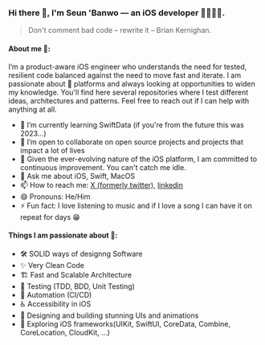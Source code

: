 ### Hi there 👋, I'm Seun 'Banwo — an iOS developer 📱👨🏾‍💻.

> Don't comment bad code – rewrite it – Brian Kernighan.

#### About me 🤔:

I’m a product-aware iOS engineer who understands the need for tested, resilient code balanced against the need to move fast and iterate.
I am passionate about  platforms and always looking at opportunities to widen my knowledge. 
You'll find here several repositories where I test different ideas, architectures and patterns. 
Feel free to reach out if I can help with anything at all.

- 🌱 I’m currently learning SwiftData (if you're from the future this was 2023...)
- 👯 I’m open to collaborate on open source projects and projects that impact a lot of lives
- 🤔 Given the ever-evolving nature of the iOS platform, I am committed to continuous improvement. You can't catch me idle. 
- 💬 Ask me about iOS, Swift, MacOS
- 📫 How to reach me: [X (formerly twitter)](https://twitter.com/seun_banwo), [linkedin](https://www.linkedin.com/in/oluwaseun-adebanwo)
- 😄 Pronouns: He/Him
- ⚡ Fun fact: I love listening to music and if I love a song I can have it on repeat for days 😁

#### Things I am passionate about 🤗:

- 🛠 SOLID ways of designng Software
- ✨ Very Clean Code
- 🏗 Fast and Scalable Architecture
- 🧪 Testing (TDD, BDD, Unit Testing)
- 🔁 Automation (CI/CD)
- ♿️ Accessibility in iOS
- 📱 Designing and building stunning UIs and animations
- 🚦 Exploring iOS frameworks(UIKit, SwiftUI, CoreData, Combine, CoreLocation, CloudKit, ...)

<!--
**seunbanwo/seunbanwo** is a ✨ _special_ ✨ repository because its `README.md` (this file) appears on your GitHub profile.

Here are some ideas to get you started:
- 🔭 I’m currently working on ...
-->

